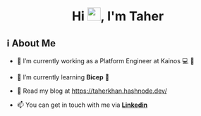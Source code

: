 <h1 align="center">Hi <img src="https://raw.githubusercontent.com/MartinHeinz/MartinHeinz/master/wave.gif" width="30px">, I'm Taher</h1>


## ℹ️ About Me

- 🔭 I’m currently working as a Platform Engineer at Kainos 💻 🚉

- 🌱 I’m currently learning **Bicep** 💪
  
- 🔖 Read my blog at https://taherkhan.hashnode.dev/

- 📫 You can get in touch with me via **[Linkedin](https://www.linkedin.com/in/taherkhanlondon/)**
